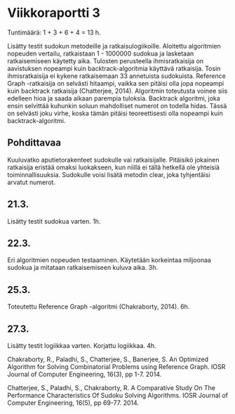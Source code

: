 # Viikkoraportti 3

Tuntimäärä: 1 + 3 + 6 + 4 = 13 h.

Lisätty testit sudokun metodeille ja ratkaisulogiikoille. Aloitettu algoritmien nopeuden vertailu, ratkaistaan 1 - 1000000 sudokua ja lasketaan ratkaisemiseen käytetty aika. Tulosten perusteella ihmisratkaisija on aavistuksen nopeampi kuin backtrack-algoritmia käyttävä ratkaisija. Tosin ihmisratkaisija ei kykene ratkaisemaan 33 annetuista sudokuista. Reference Graph -ratkaisija on selvästi hitaampi, vaikka sen pitäisi olla jopa nopeampi kuin backtrack ratkaisija (Chatterjee, 2014). Algoritmin toteutusta voinee siis edelleen hioa ja saada aikaan parempia tuloksia. Backtrack algoritmi, joka ensin selvittää kuhunkin soluun mahdolliset numerot on todella hidas. Tässä on selvästi joku virhe, koska tämän pitäisi teoreettisesti olla nopeampi kuin backtrack-algoritmi.

## Pohdittavaa
Kuuluvatko aputietorakenteet sudokulle vai ratkaisijalle. Pitäisikö jokainen ratkaisija eristää omaksi luokakseen, kun niillä ei tällä hetkellä ole yhteisiä toiminnallisuuksia. Sudokulle voisi lisätä metodin clear, joka tyhjentäisi arvatut numerot.

## 21.3.

Lisätty testit sudokua varten. 1h.

## 22.3.

Eri algoritmien nopeuden testaaminen. Käytetään korkeintaa miljoonaa sudokua ja mitataan ratkaisemiseen kuluva aika. 3h.

## 25.3.

Toteutettu Reference Graph -algoritmi (Chakraborty, 2014). 6h.

## 27.3.

Lisätty testit logiikkaa varten. Korjattu logiikkaa. 4h.

Chakraborty, R.,  Paladhi, S., Chatterjee, S., Banerjee, S. An Optimized Algorithm for Solving Combinatorial Problems using Reference Graph. IOSR Journal of Computer Engineering, 16(3), pp 1-7. 2014.

Chatterjee, S., Paladhi, S., Chakraborty, R. A Comparative Study On The Performance Characteristics Of Sudoku Solving Algorithms. IOSR Journal of Computer Engineering, 16(5), pp 69-77. 2014.